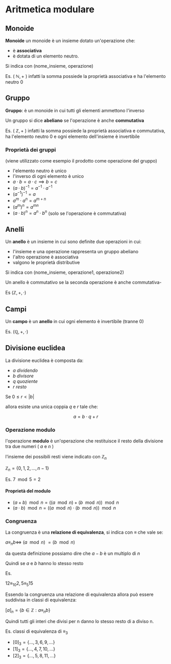 ﻿# Aritmetica modulare

## Monoide

**Monoide** un monoide è un insieme dotato un'operazione che:
- è **associativa**
- è dotata di un elemento neutro.

Si indica con (nome_insieme, operazione)

Es. ( $\mathbb{N} , +$ ) infatti la somma possiede la proprietà associativa e ha l'elemento neutro $0$ 

## Gruppo

**Gruppo**: è un monoide in cui tutti gli elementi ammettono l'inverso

Un gruppo si dice **abeliano** se l'operazione è anche **commutativa**

Es. ( $\mathbb{Z} , +$ ) infatti la somma possiede la proprietà associativa e commutativa, ha l'elemento neutro $0$ e ogni elemento dell'insieme è invertibile

### Proprietà dei gruppi

(viene utilizzato come esempio il prodotto come operazione del gruppo)

- l'elemento neutro è unico
- l'inverso di ogni elemento è unico
- $a \cdot b = a \cdot c \implies b = c$
- $(a\cdot b)^{-1} = a^{-1} \cdot a^{-1}$
- $(a^{-1})^{-1} = a$
- $a^m\cdot a^n = a^{m+n}$
- $(a^m)^n = a^{mn}$
- $(a \cdot b)^n = a^n \cdot b^n$ (solo se l'operazione è commutativa)


## Anelli
 
Un **anello** è un insieme in cui sono definite due operazioni in cui:

- l'insieme e una operazione rappresenta un gruppo abeliano
- l'altro operazione è associativa
- valgono le proprietà distributive

Si indica con (nome_insieme, operazione1, operazione2)

Un anello è commutativo se la seconda operazione è anche commutativa-

Es $(\mathbb{Z}, + , \cdot)$

## Campi

Un **campo** è un **anello** in cui ogni elemento è invertibile (tranne 0)

Es. $(\mathbb{Q}, +, \cdot)$

## Divisione euclidea

La divisione euclidea è composta da:
- $a$ *dividendo*
- $b$ *divisore*
- $q$ *quoziente*
- $r$ *resto*

Se $0\leq r <|b|$

allora esiste una unica coppia $q$ e $r$ tale che:

$$a = b\cdot q + r$$


### Operazione modulo

l'operazione **modulo** è un'operazione che restituisce il resto della divisione tra due numeri ( $a$ e $n$ )

l'insieme dei possibili resti viene indicato con $\mathbb{Z}_n$

$\mathbb{Z}_n = \lbrace 0,1,2,...,n-1\rbrace$

Es. $7 \mod 5 = 2$

#### Proprietà del modulo

- $(a+b) \mod n = ((a \mod n) + (b \mod n)) \mod n$
- $(a\cdot b) \mod n = ((a \mod n) \cdot (b \mod n)) \mod n$

### Congruenza

La congruenza è una **relazione di equivalenza**, si indica con $\equiv$ che vale se:

$a \equiv_nb \iff$ $(a \mod n)$ $= (b \mod n)$

da questa definizione possiamo dire che $a-b$ è un multiplo di $n$

Quindi se $a$ e $b$ hanno lo stesso resto

Es.

$12 \equiv_{10} 2, 5 \equiv_5 15$

Essendo la congruenza una relazione di equivalenza allora può essere suddivisa in classi di equivalenza:

$[a]_n = \lbrace b \in \mathbb{Z} : a \equiv_n b \rbrace$

Quindi tutti gli interi che divisi per n danno lo stesso resto di a diviso n.

Es. classi di equivalenza di $\equiv_3$

- $[0]_3 = \lbrace..., 3, 6, 9 ,... \rbrace$
- $[1]_3 = \lbrace..., 4, 7, 10 ,... \rbrace$
- $[2]_3 = \lbrace..., 5, 8, 11 ,... \rbrace$
